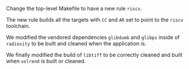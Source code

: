 Change the top-level Makefile to have a new rule `riscv`.

The new rule builds all the targets with `CC` and `AR` set
to point to the `riscv` toolchain.

We modified the vendored dependencies `glibdumb` 
and `glibps` inside of `radiosity` to be built
and cleaned when the application is.

We finally modified the build of `libtiff` to 
be correctly cleaned and built when `volrend`
is built or cleaned.

